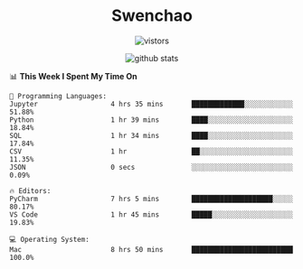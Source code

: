 <h1 align="center">Swenchao</h3>

<p align="center">
  <img src="https://visitor-badge.glitch.me/badge?page_id=Swenchao" alt="vistors" />
</p>

<p align="center">
  <img src="https://github-readme-stats.vercel.app/api?username=Swenchao&count_private=true&show_icons=true&theme=vue-dark&hide_title=true" alt="github stats" />
</p>

<!--START_SECTION:waka-->
📊 **This Week I Spent My Time On** 

```text
💬 Programming Languages: 
Jupyter                  4 hrs 35 mins       █████████████░░░░░░░░░░░░   51.88% 
Python                   1 hr 39 mins        ████░░░░░░░░░░░░░░░░░░░░░   18.84% 
SQL                      1 hr 34 mins        ████░░░░░░░░░░░░░░░░░░░░░   17.84% 
CSV                      1 hr                ██░░░░░░░░░░░░░░░░░░░░░░░   11.35% 
JSON                     0 secs              ░░░░░░░░░░░░░░░░░░░░░░░░░   0.09%

🔥 Editors: 
PyCharm                  7 hrs 5 mins        ████████████████████░░░░░   80.17% 
VS Code                  1 hr 45 mins        █████░░░░░░░░░░░░░░░░░░░░   19.83%

💻 Operating System: 
Mac                      8 hrs 50 mins       █████████████████████████   100.0%

```


<!--END_SECTION:waka-->
